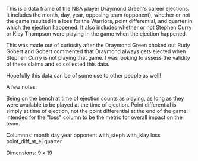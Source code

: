 This is a data frame of the NBA player Draymond Green's career ejections. 
It includes the month, day, year, opposing team (opponent), whether or not the game resulted in a loss for the Warriors, point differential, and quarter in which the ejection happened.
It also includes whether or not Stephen Curry or Klay Thompson were playing in the game when the ejection happened.

This was made out of curiosity after the Draymond Green choked out Rudy Gobert and Gobert commented that Draymond always gets ejected when Stephen Curry is not playing that game. 
I was looking to assess the validity of these claims and so collected this data.

Hopefully this data can be of some use to other people as well!



A few notes:

Being on the bench at time of ejection counts as playing, as long as they were available to be played at the time of ejection.
Point differential is simply at time of ejection, not the point differential at the end of the game! I intended for the "loss" column to be the metric for overall impact on the team.


Columnns:
month	day	year	opponent	with_steph	with_klay	loss	point_diff_at_ej	quarter

Dimensions:
9 x 19

